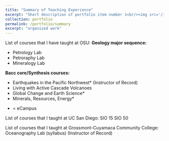 ```yaml
---
title: "Summary of Teaching Experience"
excerpt: "Short description of portfolio item number 1<br/><img src='/images/500x300.png'>"
collection: portfolio
permalink: /portfolio/summary
excerpt: "organized work"
---
```



List of courses that I have taught at OSU:
**Geology major sequence:**
- Petrology Lab
- Petroraphy Lab
- Mineralogy Lab

**Bacc core/Synthesis courses:**
- Earthquakes in the Pacific Northwest* (Instructor of Record)
- Living with Active Cascade Volcanoes
- Global Change and Earth Science*
- Minerals, Resources, Energy*

* = eCampus

List of courses that I taught at UC San Diego:
SIO 15 
SIO 50 

List of courses that I taught at Grossmont-Cuyamaca Community College:
Oceanography Lab (syllabus) (Instructor of Record)
